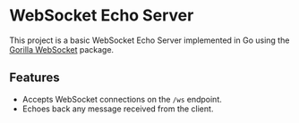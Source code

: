 # WebSocket Echo Server

This project is a basic WebSocket Echo Server implemented in Go using the [Gorilla WebSocket](https://github.com/gorilla/websocket) package.

## Features

- Accepts WebSocket connections on the `/ws` endpoint.
- Echoes back any message received from the client.
